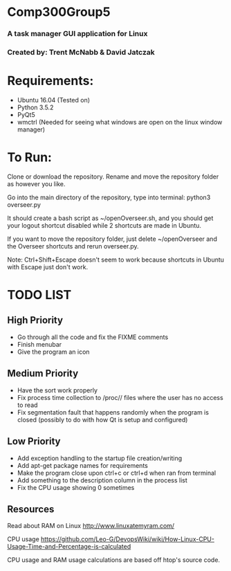 # Comp300Group5
### A task manager GUI application for Linux
### Created by: Trent McNabb & David Jatczak

# Requirements:
- Ubuntu 16.04 (Tested on)
- Python 3.5.2
- PyQt5
- wmctrl (Needed for seeing what windows are open on the linux window manager)

# To Run:
Clone or download the repository. Rename and move the repository folder as however you like.

Go into the main directory of the repository, type into terminal: python3 overseer.py

It should create a bash script as ~/openOverseer.sh, and you should get your logout shortcut disabled while 2 shortcuts are made in Ubuntu.

If you want to move the repository folder, just delete ~/openOverseer and the Overseer shortcuts and rerun overseer.py.

Note: Ctrl+Shift+Escape doesn't seem to work because shortcuts in Ubuntu with Escape just don't work.

# TODO LIST

## High Priority

- Go through all the code and fix the FIXME comments
- Finish menubar
- Give the program an icon

## Medium Priority

- Have the sort work properly
- Fix process time collection to /proc/<PID>/ files where the user has no access to read
- Fix segmentation fault that happens randomly when the program is closed (possibly to do with how Qt is setup and configured)

## Low Priority

- Add exception handling to the startup file creation/writing
- Add apt-get package names for requirements
- Make the program close upon ctrl+c or ctrl+d when ran from terminal
- Add something to the description column in the process list
- Fix the CPU usage showing 0 sometimes


## Resources

Read about RAM on Linux
http://www.linuxatemyram.com/

CPU usage
https://github.com/Leo-G/DevopsWiki/wiki/How-Linux-CPU-Usage-Time-and-Percentage-is-calculated

CPU usage and RAM usage calculations are based off htop's source code.
